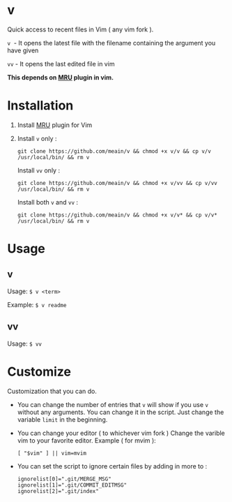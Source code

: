 # v
Quick access to recent files in Vim ( any vim fork ).

`v`&nbsp; - It opens the latest file with the filename containing the argument you have given

`vv` - It opens the last edited file in vim

**This depends on [MRU](https://github.com/vim-scripts/mru.vim) plugin in vim.**


# Installation
1. Install [MRU](https://github.com/vim-scripts/mru.vim) plugin for Vim
2. Install `v` only :

    ```
    git clone https://github.com/meain/v && chmod +x v/v && cp v/v /usr/local/bin/ && rm v
    ```
    Install `vv` only :

    ```
    git clone https://github.com/meain/v && chmod +x v/vv && cp v/vv /usr/local/bin/ && rm v
    ```
    Install both `v` and `vv` :

    ```
    git clone https://github.com/meain/v && chmod +x v/v* && cp v/v* /usr/local/bin/ && rm v
    ```

# Usage

## v
Usage: `$ v <term>`

Example: `$ v readme`
## vv
Usage: `$ vv`


# Customize
Customization that you can do.

* You can change the number of entries that `v` will show if you use `v` without any arguments. You can change it in the script. Just change the variable `limit` in the beginning.

* You can change your editor ( to whichever vim fork )
    Change the varible vim to your favorite editor.
    Example ( for mvim ):

    ```
    [ "$vim" ] || vim=mvim
    ```

* You can set the script to ignore certain files by adding in more to :
    ```
    ignorelist[0]=".git/MERGE_MSG"
    ignorelist[1]=".git/COMMIT_EDITMSG"
    ignorelist[2]=".git/index"
    ```

